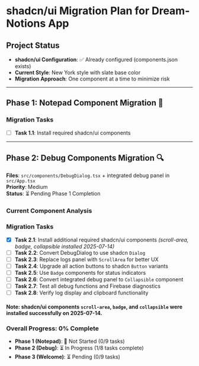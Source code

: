 # shadcn/ui Migration Plan for Dream-Notions App

## Project Status
- **shadcn/ui Configuration**: ✅ Already configured (components.json exists)
- **Current Style**: New York style with slate base color
- **Migration Approach**: One component at a time to minimize risk

---

## Phase 1: Notepad Component Migration 🎯
### Migration Tasks
- [ ] **Task 1.1**: Install required shadcn/ui components

---

## Phase 2: Debug Components Migration 🔍
**Files**: `src/components/DebugDialog.tsx` + integrated debug panel in `src/App.tsx`  
**Priority**: Medium  
**Status**: ⏳ Pending Phase 1 Completion

### Current Component Analysis
### Migration Tasks
- [x] **Task 2.1**: Install additional required shadcn/ui components *(scroll-area, badge, collapsible installed 2025-07-14)*
- [ ] **Task 2.2**: Convert DebugDialog to use shadcn `Dialog`
- [ ] **Task 2.3**: Replace logs panel with `ScrollArea` for better UX
- [ ] **Task 2.4**: Upgrade all action buttons to shadcn `Button` variants
- [ ] **Task 2.5**: Use `Badge` components for status indicators
- [ ] **Task 2.6**: Convert integrated debug panel to `Collapsible` component
- [ ] **Task 2.7**: Test all debug functions and Firebase diagnostics
- [ ] **Task 2.8**: Verify log display and clipboard functionality

#### Note: shadcn/ui components `scroll-area`, `badge`, and `collapsible` were installed successfully on 2025-07-14.

### Overall Progress: 0% Complete
- **Phase 1 (Notepad)**: 🔄 Not Started (0/9 tasks)
- **Phase 2 (Debug)**: ⏳ In Progress (1/8 tasks complete)
- **Phase 3 (Welcome)**: ⏳ Pending (0/9 tasks) 